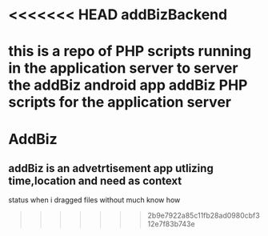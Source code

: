 <<<<<<< HEAD
addBizBackend
=============
this is a repo of PHP scripts running in the application server to server the addBiz android app
addBiz PHP scripts for the application server
=======
AddBiz
======
addBiz is an advetrtisement app utlizing time,location and need as context
-------
status when i dragged files without much know how
>>>>>>> 2b9e7922a85c11fb28ad0980cbf312e7f83b743e
